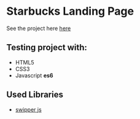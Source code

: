 # Starbucks Landing Page
See the project here [here](https://mohammedelgohary.github.io/starbucks_landing_page/)


## Testing project with: 
 * HTML5
 * CSS3
 * Javascript **es6**

## Used Libraries
 * [swipper js](https://swiperjs.com/)
